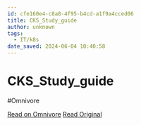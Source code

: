 ```yaml
---
id: cfe160e4-c8a8-4f95-b4cd-a1f9a4cced06
title: CKS_Study_guide
author: unknown
tags:
  - IT/k8s
date_saved: 2024-06-04 10:40:58
---
```


# CKS_Study_guide
#Omnivore

[Read on Omnivore](https://omnivore.app/me/https-acloudguru-content-attachment-production-s-3-accelerate-am-18fe268a0eb)
[Read Original](https://acloudguru-content-attachment-production.s3-accelerate.amazonaws.com/1623084497910-CKS_Study_guide.pdf)



